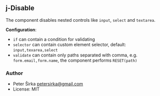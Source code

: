 ## j-Disable

The component disables nested controls like `input`, `select` and `textarea`.

__Configuration__:
- `if` can contain a condition for validating
- `selector` can contain custom element selector, default: `input,texarea,select`
- `validate` can contain only paths separated with comma, e.g. `form.email,form.name`, the component performs `RESET(path)`

### Author

- Peter Širka <petersirka@gmail.com>
- License: MIT